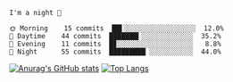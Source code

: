 <!--START_SECTION:productive-box-in-readme-->
```text
I'm a night 🦉

🌞 Morning    15 commits  ██▌░░░░░░░░░░░░░░░░░░  12.0%
🌆 Daytime    44 commits  ███████▍░░░░░░░░░░░░░  35.2%
🌃 Evening    11 commits  █▊░░░░░░░░░░░░░░░░░░░   8.8%
🌙 Night      55 commits  █████████▏░░░░░░░░░░░  44.0%
```
<!--END_SECTION:productive-box-in-readme-->
[![Anurag's GitHub stats](https://github-readme-stats.vercel.app/api?username=Tykeaboyloy&count_private=true&theme=vue-dark&show_icons=true&icon_color=#FFFFFF&bg_color=000000)](https://github.com/anuraghazra/github-readme-stats)
[![Top Langs](https://github-readme-stats.vercel.app/api/top-langs/?username=Tykeaboyloy&layout=compact&theme=vue-dark&langs_count=8)](https://github.com/anuraghazra/github-readme-stats)
